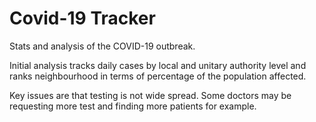 # Covid-19 Tracker

Stats and analysis of the COVID-19 outbreak.

Initial analysis tracks daily cases by local and unitary authority level 
and ranks neighbourhood in terms of percentage of the population affected. 

Key issues are that testing is not wide spread. Some doctors may be requesting
more test and finding more patients for example.